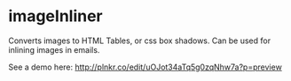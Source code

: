 # imageInliner
Converts images to HTML Tables, or css box shadows. Can be used for inlining images in emails.

See a demo here: http://plnkr.co/edit/uOJot34aTq5g0zqNhw7a?p=preview

